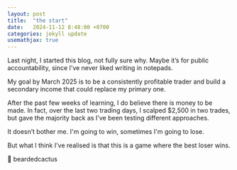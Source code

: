 ```yaml
---
layout: post
title:  "the start"
date:   2024-11-12 8:48:00 +0700
categories: jekyll update
usemathjax: true
---
```



Last night, I started this blog, not fully sure why. Maybe it’s for public accountability, since I’ve never liked writing in notepads.

My goal by March 2025 is to be a consistently profitable trader and build a secondary income that could replace my primary one.

After the past few weeks of learning, I do believe there is money to be made. In fact, over the last two trading days, I scalped $2,500 in two trades, but gave the majority back as I've been testing different approaches.

It doesn’t bother me. I'm going to win, sometimes I'm going to lose.

But what I think I've realised is that this is a game where the best loser wins.

🌵 beardedcactus